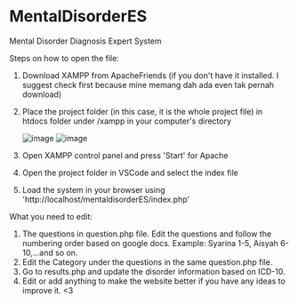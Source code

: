 # MentalDisorderES
Mental Disorder Diagnosis Expert System 

Steps on how to open the file:
1. Download XAMPP from ApacheFriends (if you don't have it installed. I suggest check first because mine memang dah ada even tak pernah download)
2. Place the project folder (in this case, it is the whole project file) in htdocs folder under /xampp in your computer's directory
   
   ![image](https://github.com/user-attachments/assets/9748ecec-8c46-4937-ab15-efea2a2e1da8)
   ![image](https://github.com/user-attachments/assets/6efe1632-b7bc-480a-90f2-47360b4c27fa)

3. Open XAMPP control panel and press 'Start' for Apache
4. Open the project folder in VSCode and select the index file
5. Load the system in your browser using 'http://localhost/mentaldisorderES/index.php'

What you need to edit:
1. The questions in question.php file. Edit the questions and follow the numbering order based on google docs.
   Example: Syarina 1-5, Aisyah 6-10,...and so on.
2. Edit the Category under the questions in the same question.php file.
3. Go to results.php and update the disorder information based on ICD-10.
4. Edit or add anything to make the website better if you have any ideas to improve it. <3
